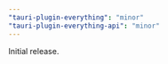 ```yaml
---
"tauri-plugin-everything": "minor"
"tauri-plugin-everything-api": "minor"
---
```


Initial release.
